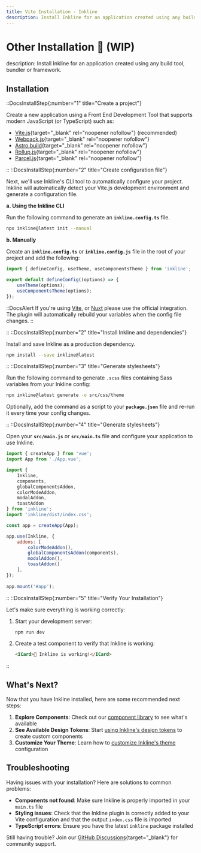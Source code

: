 ```yaml
---
title: Vite Installation - Inkline
description: Install Inkline for an application created using any build tool, bundler or framework.
---
```


# Other Installation 🚧 (WIP)

description: Install Inkline for an application created using any build tool, bundler or framework.

## Installation

::DocsInstallStep{:number="1" title="Create a project"}

Create a new application using a Front End Development Tool that supports modern JavaScript (or TypeScript) such as:

- [Vite.js](https://vitejs.dev){target="_blank" rel="noopener nofollow"} (recommended)
- [Webpack.js](https://webpack.js.org){target="_blank" rel="noopener nofollow"}
- [Astro.build](https://astro.build){target="_blank" rel="noopener nofollow"}
- [Rollup.js](https://rollupjs.org){target="_blank" rel="noopener nofollow"}
- [Parcel.js](https://parceljs.org){target="_blank" rel="noopener nofollow"}

::
::DocsInstallStep{:number="2" title="Create configuration file"}

Next, we'll use Inkline's CLI tool to automatically configure your project. Inkline will automatically detect your Vite.js development environment and generate a configuration file.

**a. Using the Inkline CLI**

Run the following command to generate an **`inkline.config.ts`** file.

~~~bash
npx inkline@latest init --manual
~~~

**b. Manually**

Create an **`inkline.config.ts`** or  **`inkline.config.js`** file in the root of your project and add the following:

~~~typescript
import { defineConfig, useTheme, useComponentsTheme } from 'inkline';

export default defineConfig((options) => {
    useTheme(options);
    useComponentsTheme(options);
});
~~~

::DocsAlert
If you're using [Vite](/docs/installation/vite), or [Nuxt](/docs/installation/nuxt) please use the official integration. The plugin will automatically rebuild your variables when the config file changes.
::

::
::DocsInstallStep{:number="2" title="Install Inkline and dependencies"}

Install and save Inkline as a production dependency.

~~~bash
npm install --save inkline@latest
~~~

::
::DocsInstallStep{:number="3" title="Generate stylesheets"}

Run the following command to generate `.scss` files containing Sass variables from your Inkline config:

~~~bash
npx inkline@latest generate -o src/css/theme
~~~

Optionally, add the command as a script to your **`package.json`** file and re-run it every time your config changes.

::
::DocsInstallStep{:number="4" title="Generate stylesheets"}

Open your **`src/main.js`** or **`src/main.ts`** file and configure your application to use Inkline.

~~~js
import { createApp } from 'vue';
import App from './App.vue';

import { 
    Inkline, 
    components,
    globalComponentsAddon,
    colorModeAddon,
    modalAddon,
    toastAddon
} from 'inkline';
import 'inkline/dist/index.css';

const app = createApp(App);

app.use(Inkline, {
    addons: [
        colorModeAddon(), 
        globalComponentsAddon(components), 
        modalAddon(), 
        toastAddon()
    ],
});
    
app.mount('#app');
~~~

::
::DocsInstallStep{:number="5" title="Verify Your Installation"}

Let's make sure everything is working correctly:

1. Start your development server:
   ```bash
   npm run dev
   ```

2. Create a test component to verify that Inkline is working:

   ```html
   <ICard>🎉 Inkline is working!</ICard>
   ```

::

## What's Next?

Now that you have Inkline installed, here are some recommended next steps:

1. **Explore Components**: Check out our [component library](/docs/components) to see what's available
2. **See Available Design Tokens**: Start [using Inkline's design tokens](/docs/customization/design-tokens) to create custom components
3. **Customize Your Theme**: Learn how to [customize Inkline's theme](/docs/customization/theming) configuration

## Troubleshooting

Having issues with your installation? Here are solutions to common problems:

- **Components not found**: Make sure Inkline is properly imported in your `main.ts` file
- **Styling issues**: Check that the Inkline plugin is correctly added to your Vite configuration and that the output `index.css` file is imported
- **TypeScript errors**: Ensure you have the latest `inkline` package installed

Still having trouble? Join our [GitHub Discussions](https://github.com/inkline/inkline/discussions){target="_blank"} for community support.
